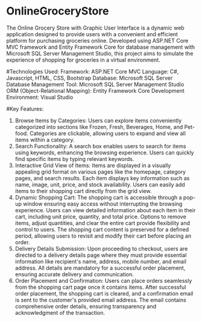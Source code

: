 # OnlineGroceryStore
The Online Grocery Store with Graphic User Interface is a dynamic web application designed to provide users with a convenient and efficient platform for purchasing groceries online. Developed using ASP.NET Core MVC framework and Entity Framework Core for database management with Microsoft SQL Server Management Studio, this project aims to simulate the experience of shopping for groceries in a virtual environment.

#Technologies Used:
Framework: ASP.NET Core MVC
Language: C#, Javascript, HTML, CSS, Bootstrap
Database: Microsoft SQL Server
Database Management Tool: Microsoft SQL Server Management Studio
ORM (Object-Relational Mapping): Entity Framework Core
Development Environment: Visual Studio

#Key Features:

1. Browse Items by Categories:
			Users can explore items conveniently categorized into sections like Frozen, Fresh, Beverages, Home, and Pet-food.
			Categories are clickable, allowing users to expand and view all items within a category.
2. Search Functionality:
			A search box enables users to search for items using keywords, enhancing the browsing experience.
			Users can quickly find specific items by typing relevant keywords.
3. Interactive Grid View of Items:
			Items are displayed in a visually appealing grid format on various pages like the homepage, category pages, and search results.
			Each item displays key information such as name, image, unit, price, and stock availability.
			Users can easily add items to their shopping cart directly from the grid view.
4. Dynamic Shopping Cart:
			The shopping cart is accessible through a pop-up window ensuring easy access without interrupting the browsing experience.
			Users can view detailed information about each item in their cart, including unit price, quantity, and total price.
			Options to remove items, adjust quantities, and clear the entire cart provide flexibility and control to users.
			The shopping cart content is preserved for a defined period, allowing users to revisit and modify their cart before placing an order.
5. Delivery Details Submission:
			Upon proceeding to checkout, users are directed to a delivery details page where they must provide essential information like recipient's name, address, mobile number, 
                        and email address.
			All details are mandatory for a successful order placement, ensuring accurate delivery and communication.
6. Order Placement and Confirmation:
			Users can place orders seamlessly from the shopping cart page once it contains items.
			After successful order placement, the shopping cart is cleared, and a confirmation email is sent to the customer's provided email address.
			The email contains comprehensive order details, ensuring transparency and acknowledgment of the transaction.
   

